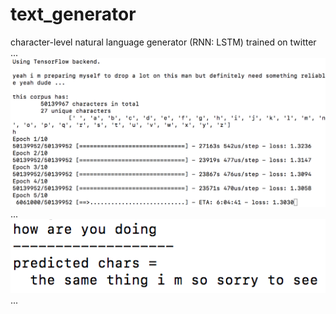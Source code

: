 # text_generator
character-level natural language generator (RNN: LSTM) trained on twitter
...
![](https://raw.githubusercontent.com/mohammedterry/text_generator/master/train.png)
...
![](https://raw.githubusercontent.com/mohammedterry/text_generator/master/generated.png)
...
